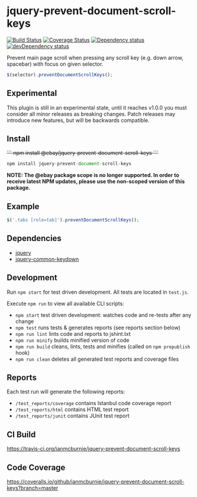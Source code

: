 # jquery-prevent-document-scroll-keys

<p>
    <a href="https://travis-ci.org/ianmcburnie/jquery-prevent-document-scroll-keys"><img src="https://api.travis-ci.org/ianmcburnie/jquery-prevent-document-scroll-keys.svg?branch=master" alt="Build Status" /></a>
    <a href='https://coveralls.io/github/ianmcburnie/jquery-prevent-document-scroll-keys?branch=master'><img src='https://coveralls.io/repos/ianmcburnie/jquery-prevent-document-scroll-keys/badge.svg?branch=master&service=github' alt='Coverage Status' /></a>
    <a href="https://david-dm.org/ianmcburnie/jquery-prevent-document-scroll-keys"><img src="https://david-dm.org/ianmcburnie/jquery-prevent-document-scroll-keys.svg" alt="Dependency status" /></a>
    <a href="https://david-dm.org/ianmcburnie/jquery-prevent-document-scroll-keys#info=devDependencies"><img src="https://david-dm.org/ianmcburnie/jquery-prevent-document-scroll-keys/dev-status.svg" alt="devDependency status" /></a>
</p>

Prevent main page scroll when pressing any scroll key (e.g. down arrow, spacebar) with focus on given selector.

```js
$(selector).preventDocumentScrollKeys();
```

## Experimental

This plugin is still in an experimental state, until it reaches v1.0.0 you must consider all minor releases as breaking changes. Patch releases may introduce new features, but will be backwards compatible.

## Install

<strike>
```
npm install @ebay/jquery-prevent-document-scroll-keys
```
</strike>

```js
npm install jquery-prevent-document-scroll-keys
```

**NOTE: The @ebay package scope is no longer supported. In order to receive latest NPM updates, please use the non-scoped version of this package.**

## Example

```js
$('.tabs [role=tab]').preventDocumentScrollKeys();
```

## Dependencies

* [jquery](https://jquery.com/)
* [jquery-common-keydown](https://github.com/ianmcburnie/jquery-common-keydown)

## Development

Run `npm start` for test driven development. All tests are located in `test.js`.

Execute `npm run` to view all available CLI scripts:

* `npm start` test driven development: watches code and re-tests after any change
* `npm test` runs tests & generates reports (see reports section below)
* `npm run lint` lints code and reports to jshint.txt
* `npm run minify` builds minified version of code
* `npm run build` cleans, lints, tests and minifies (called on `npm prepublish` hook)
* `npm run clean` deletes all generated test reports and coverage files

## Reports

Each test run will generate the following reports:

* `/test_reports/coverage` contains Istanbul code coverage report
* `/test_reports/html` contains HTML test report
* `/test_reports/junit` contains JUnit test report

## CI Build

https://travis-ci.org/ianmcburnie/jquery-prevent-document-scroll-keys

## Code Coverage

https://coveralls.io/github/ianmcburnie/jquery-prevent-document-scroll-keys?branch=master
